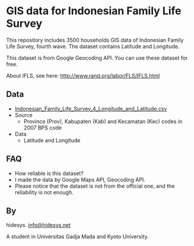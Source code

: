 # GIS data for Indonesian Family Life Survey
This repository includes 3500 households GIS data of Indonesian Family Life Survey, fourth wave.
The dataset contains Latitude and Longitude.

This dataset is from Google Geocoding API.
You can use these dataset for free.

About IFLS, see here: http://www.rand.org/labor/FLS/IFLS.html

## Data
* [Indonesian_Family_Life_Survey_4_Longitude_and_Latitude.csv](Indonesian_Family_Life_Survey_4_Longitude_and_Latitude.csv)
 * Source
   * Province (Prov), Kabupaten (Kab) and Kecamatan (Kec) codes in 2007 BPS code
 * Data
   * Latitude and Longitude

## FAQ
* How reliable is this dataset?
 * I made the data by Google Maps API, Geocoding API.
 * Please notice that the dataset is not from the official one, and the reliability is not enough.

## By
hidesys. info@hidesys.net

A student in Universitas Gadja Mada and Kyoto University.
